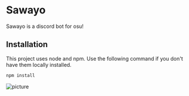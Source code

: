 # Sawayo
Sawayo is a discord bot for osu!

## Installation

This project uses node and npm. Use the following command if you don't have them locally installed.
```bash
npm install
```

![picture](files/images/Sawayo_banner.png)